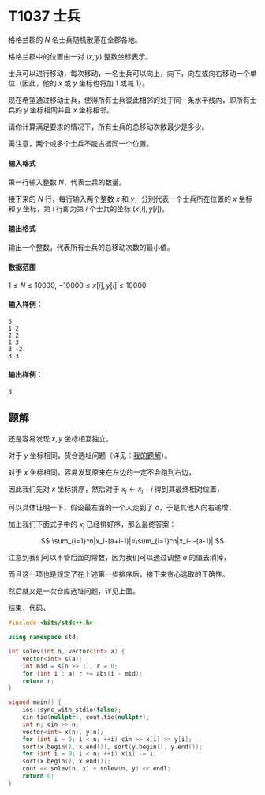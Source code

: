 # T1037 士兵

格格兰郡的 $N$ 名士兵随机散落在全郡各地。

格格兰郡中的位置由一对 $(x,y)$ 整数坐标表示。

士兵可以进行移动，每次移动，一名士兵可以向上，向下，向左或向右移动一个单位（因此，他的 $x$ 或 $y$ 坐标也将加 $1$ 或减 $1$）。

现在希望通过移动士兵，使得所有士兵彼此相邻的处于同一条水平线内，即所有士兵的 $y$ 坐标相同并且 $x$ 坐标相邻。

请你计算满足要求的情况下，所有士兵的总移动次数最少是多少。

需注意，两个或多个士兵不能占据同一个位置。

#### 输入格式

第一行输入整数 $N$，代表士兵的数量。

接下来的 $N$ 行，每行输入两个整数 $x$ 和 $y$，分别代表一个士兵所在位置的 $x$ 坐标和 $y$ 坐标，第 $i$ 行即为第 $i$ 个士兵的坐标 $(x[i],y[i])$。

#### 输出格式

输出一个整数，代表所有士兵的总移动次数的最小值。

#### 数据范围

$1 \le N \le 10000$, 
$-10000 \le x[i],y[i] \le 10000$

#### 输入样例：

```
5
1 2
2 2
1 3
3 -2
3 3
```

#### 输出样例：

```
8
```

## 题解

还是容易发现 $x,y$ 坐标相互独立。

对于 $y$ 坐标相同，货仓选址问题（详见：[我的题解](http://172.153.225.100/d/tigao/p/T1018/solution/663dc469fed02d6390ef2ea0)）。

对于 $x$ 坐标相同，容易发现原来在左边的一定不会跑到右边，

因此我们先对 $x$ 坐标排序，然后对于 $x_i\gets x_i-i$ 得到其最终相对位置，

可以具体证明一下，假设最左面的一个人走到了 $a$，于是其他人向右递增，

加上我们下面式子中的 $x_i$ 已经排好序，那么最终答案：

$$
\sum_{i=1}^n|x_i-(a+i-1)|=\sum_{i=1}^n|x_i-i-(a-1)|
$$

注意到我们可以不管后面的常数，因为我们可以通过调整 $a$ 的值去消掉，

而且这一项也是规定了在上述第一步排序后，接下来贪心选取的正确性。

然后就又是一次仓库选址问题，详见上面。

结束，代码，

```cpp
#include <bits/stdc++.h>

using namespace std;

int solev(int n, vector<int> a) {
	vector<int> s(a);
	int mid = s[n >> 1], r = 0;
	for (int i : a) r += abs(i - mid);
	return r;
}

signed main() {
	ios::sync_with_stdio(false);
	cin.tie(nullptr), cout.tie(nullptr);
	int n; cin >> n;
	vector<int> x(n), y(n);
	for (int i = 0; i < n; ++i) cin >> x[i] >> y[i];
	sort(x.begin(), x.end()), sort(y.begin(), y.end());
	for (int i = 0; i < n; ++i) x[i] -= i;
	sort(x.begin(), x.end());
	cout << solev(n, x) + solev(n, y) << endl;
	return 0;
}
```
